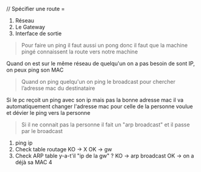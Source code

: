 // Spécifier une route = 

 1. Réseau 
 2. Le Gateway 
 3. Interface de sortie

> Pour faire un ping il faut aussi un pong donc il faut que la machine pingé connaissent la route vers notre machine

Quand on est sur le même réseau de quelqu'un on a pas besoin de sont IP, on peux ping son MAC

> Quand on ping quelqu'un on ping le broadcast pour chercher l’adresse mac du destinataire

Si le pc reçoit un ping avec son ip mais pas la bonne adresse mac il va automatiquement changer l'adresse mac pour celle de la personne voulue et dévier le ping vers la personne

> Si il ne connait pas la personne il fait un "arp broadcast" et il passe par le broadcast

 1. ping ip
 2. Check table routage
		KO -> X
		OK -> gw
 3. Check ARP table
		y-a-t'il "ip de la gw" ?
				KO -> arp broadcast
				OK -> on a déjà sa MAC
4 

<!--stackedit_data:
eyJoaXN0b3J5IjpbMTcwMzA3MjgwNiw0NDQ5NjUxMzcsLTUxNj
IwNDE4LDE4MzIxODQ2NV19
-->